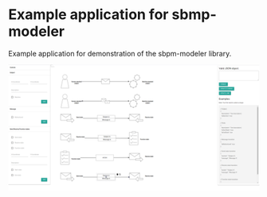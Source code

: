 # Example application for sbmp-modeler

Example application for demonstration of the sbpm-modeler library.

<p align="center">
  <img src="https://raw.githubusercontent.com/mkolodiy/sbpmjs/master/packages/sbpm-modeler/example/docs/example.PNG" alt="Example application" />
</p>
